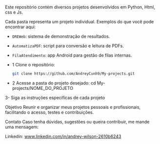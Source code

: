 Este repositório contém diversos projetos desenvolvidos em Python, Html, css e Js.


Cada pasta representa um projeto individual. Exemplos do que você pode encontrar aqui:

- `DREWeb`: sistema de demonstração de resultados.
- `AutomatizaPDF`: script para conversão e leitura de PDFs.
- `FilaAtendimento`: app Android para gestão de filas internas.

- 1 Clone o repositório:
   ```bash
   git clone https://github.com/AndreyCunh9/My-projects.git

- 2 Acesse a pasta do projeto desejado:
  cd My-projects/NOME_DO_PROJETO
  
3- Siga as instruções específicas de cada projeto


Objetivo
Reunir e organizar meus projetos pessoais e profissionais, facilitando o acesso, testes e contribuições.

Contato
Caso tenha dúvidas, sugestões ou queira contribuir, me mande uma mensagem:

Linkedin: www.linkedin.com/in/andrey-wilson-2610b6243

